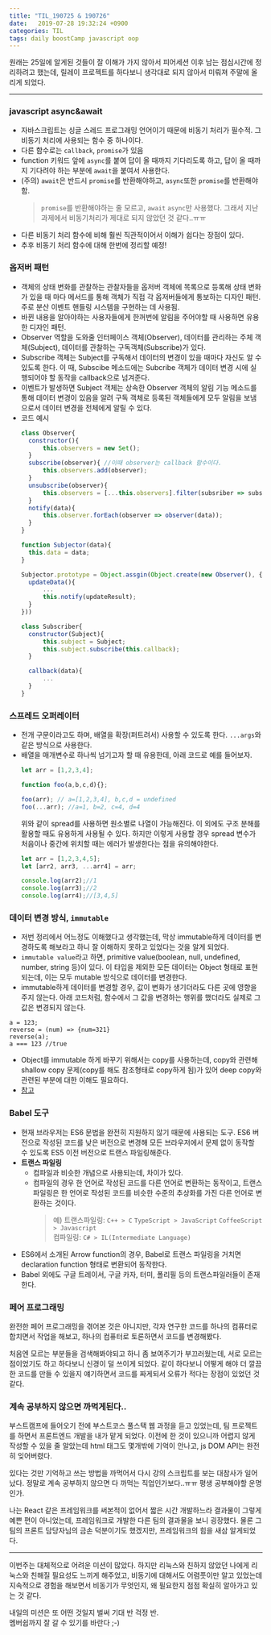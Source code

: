 ```yaml
---
title: "TIL_190725 & 190726"
date:   2019-07-28 19:32:24 +0900
categories: TIL
tags: daily boostCamp javascript oop
---
```


원래는 25일에 알게된 것들이 잘 이해가 가지 않아서 피어세션 이후 남는 점심시간에 정리하려고 했는데, 릴레이 프로젝트를 하다보니 생각대로 되지 않아서 미뤄져 주말에 올리게 되었다.  

___
  
### javascript async&await
- 자바스크립트는 싱글 스레드 프로그래밍 언어이기 때문에 비동기 처리가 필수적. 그 비동기 처리에 사용되는 함수 중 하나이다.
- 다른 함수로는 `callback`, `promise`가 있음
- function 키워드 앞에 `async`를 붙여 답이 올 때까지 기다리도록 하고, 답이 올 때까지 기다려야 하는 부분에 `await`을 붙여서 사용한다. 
- (주의) `await`은 반드시 `promise`를 반환해야하고, `async`또한 `promise`를 반환해야 함.
  > `promise`를 반환해야하는 줄 모르고, `await` `async`만 사용했다. 그래서 지난 과제에서 비동기처리가 제대로 되지 않았던 것 같다..ㅠㅠ
- 다른 비동기 처리 함수에 비해 훨씬 직관적이어서 이해가 쉽다는 장점이 있다. 
- 추후 비동기 처리 함수에 대해 한번에 정리할 예정!

### 옵저버 패턴
- 객체의 상태 변화를 관찰하는 관찰자들을 옵저버 객체에 목록으로 등록해 상태 변화가 있을 때 마다 메서드를 통해 객체가 직접 각 옵저버들에게 통보하는 디자인 패턴. 주로 분산 이벤트 핸들링 시스템을 구현하는 데 사용됨.  
- 바뀐 내용을 알아야하는 사용자들에게 한꺼번에 알림을 주어야할 때 사용하면 유용한 디자인 패턴.
- Observer 역할을 도와줄 인터페이스 객체(Observer), 데이터를 관리하는 주체 객체(Subject), 데이터를 관찰하는 구독객체(Subscribe)가 있다.  
- Subscribe 객체는 Subject를 구독해서 데이터의 변경이 있을 때마다 자신도 알 수 있도록 한다. 이 때, Subscibe 메소드에는 Subcribe 객체가 데이터 변경 시에 실행되어야 할 동작을 callback으로 넘겨준다. 
- 이벤트가 발생하면 Subject 객체는 상속한 Observer 객체의 알림 기능 메소드를 통해 데이터 변경이 있음을 알려 구독 객체로 등록된 객체들에게 모두 알림을 보냄으로서 데이터 변경을 전체에게 알릴 수 있다.  
- 코드 예시
  ```javascript
  class Observer{
  	constructor(){
  		this.observers = new Set();
  	}
  	subscribe(observer){ //이때 observer는 callback 함수이다.
  		this.observers.add(observer);
  	}
  	unsubscribe(observer){
  		this.observers = [...this.observers].filter(subsriber => subscriber !== observer);
  	}
  	notify(data){
  		this.observer.forEach(observer => observer(data));
  	}
  }

  function Subjector(data){
  	this.data = data;
  }

  Subjector.prototype = Object.assgin(Object.create(new Observer(), {
  	updateData(){
  		...
  		this.notify(updateResult);
  	}
  }))

  class Subscriber{
  	constructor(Subject){
  		this.subject = Subject;
  		this.subject.subscribe(this.callback);
  	}

  	callback(data){
  		...
  	}
  }
  ```

### 스프레드 오퍼레이터
- 전개 구문이라고도 하며, 배열을 확장(퍼트려서) 사용할 수 있도록 한다. `...args`와 같은 방식으로 사용한다.
- 배열을 매개변수로 하나씩 넘기고자 할 때 유용한데, 아래 코드로 예를 들어보자.
  ```javascript
  let arr = [1,2,3,4];

  function foo(a,b,c,d){};

  foo(arr); // a=[1,2,3,4], b,c,d = undefined
  foo(...arr); //a=1, b=2, c=4, d=4
  ```
  위와 같이 spread를 사용하면 원소별로 나열이 가능해진다. 이 외에도 구조 분해를 활용할 때도 유용하게 사용될 수 있다. 하지만 이렇게 사용할 경우 spread 변수가 처음이나 중간에 위치할 때는 에러가 발생한다는 점을 유의해야한다. 
  ```javascript
  let arr = [1,2,3,4,5];
  let [arr2, arr3, ...arr4] = arr;
  
  console.log(arr2);//1
  console.log(arr3);//2
  console.log(arr4);//[3,4,5]
  ```

### 데이터 변경 방식, `immutable`
- 저번 정리에서 어느정도 이해했다고 생각했는데, 막상 immutable하게 데이터를 변경하도록 해보라고 하니 잘 이해하지 못하고 있었다는 것을 알게 되었다. 
- `immutable value`라고 하면, primitive value(boolean, null, undefined, number, string 등)이 있다. 이 타입을 제외한 모든 데이터는 Object 형태로 표현되는데, 이는 모두 mutable 방식으로 데이터를 변경한다. 
-  immutable하게 데이터를 변경할 경우, 값이 변화가 생기더라도 다른 곳에 영향을 주지 않는다. 아래 코드처럼, 함수에서 그 값을 변경하는 행위를 했더라도 실제로 그 값은 변경되지 않는다. 
  ```
  a = 123;
  reverse = (num) => {num=321}
  reverse(a);
  a === 123 //true
  ```
- Object를 immutable 하게 바꾸기 위해서는 copy를 사용하는데, copy와 관련해 shallow copy 문제(copy를 해도 참조형태로 copy하게 됨)가 있어 deep copy와 관련된 부분에 대한 이해도 필요하다.
- [참고](http://blog.naver.com/PostView.nhn?blogId=wj8606&logNo=221209820504)

### Babel 도구  
- 현재 브라우저는 ES6 문법을 완전히 지원하지 않기 때문에 사용되는 도구. ES6 버전으로 작성된 코드를 낮은 버전으로 변경해 모든 브라우저에서 문제 없이 동작할 수 있도록 ES5 이전 버전으로 트랜스 파일링해준다. 
- **트랜스 파일링**
	+ 컴파일과 비슷한 개념으로 사용되는데, 차이가 있다.
	+ 컴파일의 경우 한 언어로 작성된 코드를 다른 언어로 변환하는 동작이고, 트랜스파일링은 한 언어로 작성된 코드를 비슷한 수준의 추상화를 가진 다른 언어로 변환하는 것이다. 
	  > 예) 트랜스파일링: `C++ > C` `TypeScript > JavaScript` `CoffeeScript > Javascript`  
	  > 컴파일링: `C# > IL(Intermediate Language)`
- ES6에서 소개된 Arrow function의 경우, Babel로 트랜스 파일링을 거치면 declaration function 형태로 변환되어 동작한다. 
- Babel 외에도 구글 트레이서, 구글 카자, 터미, 폴리필 등의 트랜스파일러들이 존재한다. 

### 페어 프로그래밍
완전한 페어 프로그래밍을 겪어본 것은 아니지만, 각자 연구한 코드를 하나의 컴퓨터로 합치면서 작업을 해보고, 하나의 컴퓨터로 토론하면서 코드를 변경해봤다.  

처음엔 모르는 부분들을 검색해봐야되고 하니 좀 보여주기가 부끄러웠는데, 서로 모르는 점이었기도 하고 하다보니 신경이 덜 쓰이게 되었다. 같이 하다보니 어떻게 해야 더 깔끔한 코드를 만들 수 있을지 얘기하면서 코드를 짜게되서 오류가 적다는 장점이 있었던 것 같다. 

### 계속 공부하지 않으면 까먹게된다..
부스트캠프에 들어오기 전에 부스트코스 풀스택 웹 과정을 듣고 있었는데, 팀 프로젝트를 하면서 프론트엔드 개발을 내가 맡게 되었다. 이전에 한 것이 있으니까 어렵지 않게 작성할 수 있을 줄 알았는데 html 태그도 몇개밖에 기억이 안나고, js DOM API는 완전히 잊어버렸다.  

있다는 것만 기억하고 쓰는 방법을 까먹어서 다시 강의 스크립트를 보는 대참사가 일어났다. 정말로 계속 공부하지 않으면 다 까먹는 직업인가보다..ㅠㅠ 평생 공부해야할 운명인가.  

나는 React 같은 프레임워크를 써본적이 없어서 짧은 시간 개발하느라 결과물이 그렇게 예쁜 편이 아니었는데, 프레임워크로 개발한 다른 팀의 결과물을 보니 굉장했다. 물론 그 팀의 프론트 담당자님의 금손 덕분이기도 했겠지만, 프레임워크의 힘을 새삼 알게되었다. 

___ 

이번주는 대체적으로 어려운 미션이 많았다. 하지만 리눅스와 친하지 않았던 나에게 리눅스와 친해질 필요성도 느끼게 해주었고, 비동기에 대해서도 어렴풋이만 알고 있었는데 지속적으로 경험을 해보면서 비동기가 무엇인지, 왜 필요한지 점점 확실히 알아가고 있는 것 같다.  
  
내일의 미션은 또 어떤 것일지 벌써 기대 반 걱정 반.  
멤버쉽까지 잘 갈 수 있기를 바란다 ;-)
	
